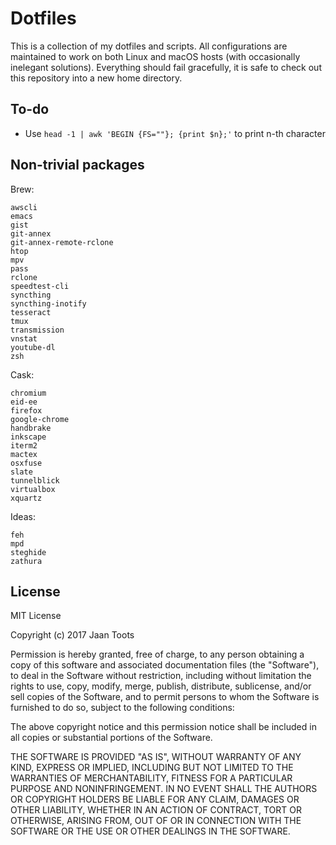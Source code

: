 # Dotfiles

This is a collection of my dotfiles and scripts. All configurations
are maintained to work on both Linux and macOS hosts (with
occasionally inelegant solutions). Everything should fail gracefully,
it is safe to check out this repository into a new home directory.

## To-do

- Use `head -1 | awk 'BEGIN {FS=""}; {print $n};'` to print n-th
  character

## Non-trivial packages

Brew:

```
awscli
emacs
gist
git-annex
git-annex-remote-rclone
htop
mpv
pass
rclone
speedtest-cli
syncthing
syncthing-inotify
tesseract
tmux
transmission
vnstat
youtube-dl
zsh
```

Cask:

```
chromium
eid-ee
firefox
google-chrome
handbrake
inkscape
iterm2
mactex
osxfuse
slate
tunnelblick
virtualbox
xquartz
```

Ideas:

```
feh
mpd
steghide
zathura
```

## License

MIT License

Copyright (c) 2017 Jaan Toots

Permission is hereby granted, free of charge, to any person obtaining
a copy of this software and associated documentation files (the
"Software"), to deal in the Software without restriction, including
without limitation the rights to use, copy, modify, merge, publish,
distribute, sublicense, and/or sell copies of the Software, and to
permit persons to whom the Software is furnished to do so, subject to
the following conditions:

The above copyright notice and this permission notice shall be
included in all copies or substantial portions of the Software.

THE SOFTWARE IS PROVIDED "AS IS", WITHOUT WARRANTY OF ANY KIND,
EXPRESS OR IMPLIED, INCLUDING BUT NOT LIMITED TO THE WARRANTIES OF
MERCHANTABILITY, FITNESS FOR A PARTICULAR PURPOSE AND
NONINFRINGEMENT. IN NO EVENT SHALL THE AUTHORS OR COPYRIGHT HOLDERS BE
LIABLE FOR ANY CLAIM, DAMAGES OR OTHER LIABILITY, WHETHER IN AN ACTION
OF CONTRACT, TORT OR OTHERWISE, ARISING FROM, OUT OF OR IN CONNECTION
WITH THE SOFTWARE OR THE USE OR OTHER DEALINGS IN THE SOFTWARE.
